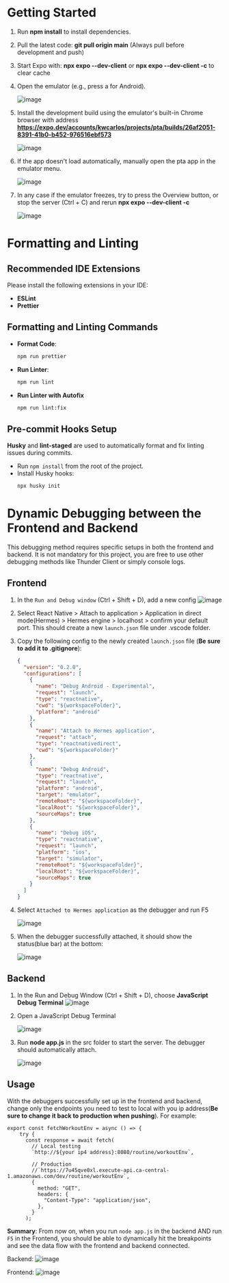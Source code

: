 # Getting Started
1. Run **npm install** to install dependencies.
2. Pull the latest code: **git pull origin main** (Always pull before development and push)
3. Start Expo with: **npx expo --dev-client** or **npx expo --dev-client -c** to clear cache
4. Open the emulator (e.g., press a for Android).
   
   ![image](https://github.com/user-attachments/assets/b71a6f35-29a6-424a-ac95-8a398b8533b9)  
6. Install the development build using the emulator's built-in Chrome browser with address **https://expo.dev/accounts/kwcarlos/projects/pta/builds/26af2051-8391-41b0-b452-976516ebf573**
   
   ![image](https://github.com/user-attachments/assets/08412310-0936-406c-bc23-dfb3af0485ad)

7. If the app doesn't load automatically, manually open the pta app in the emulator menu.
   
   ![image](https://github.com/user-attachments/assets/9ac571bc-02c5-450a-8f74-9e18c5cc85bb)
8. In any case if the emulator freezes, try to press the Overview button, or stop the server (Ctrl + C) and rerun **npx expo --dev-client -c**
   
   ![image](https://github.com/user-attachments/assets/e73bedb6-039c-4ad3-b945-e3782843df91)

# Formatting and Linting

## **Recommended IDE Extensions**

Please install the following extensions in your IDE:
- **ESLint**
- **Prettier**

## **Formatting and Linting Commands**

- **Format Code**:
  ```sh
  npm run prettier
  ```

- **Run Linter**:
  ```sh
  npm run lint
  ```

- **Run Linter with Autofix**
  ```sh
  npm run lint:fix
  ```

## **Pre-commit Hooks Setup**

**Husky** and **lint-staged** are used to automatically format and fix linting issues during commits.

- Run `npm install` from the root of the project.
- Install Husky hooks:
    ```sh
    npx husky init
    ```
    
# Dynamic Debugging between the Frontend and Backend
This debugging method requires specific setups in both the frontend and backend. It is not mandatory for this project, you are free to use other debugging methods like Thunder Client or simply console logs.

## Frontend
1. In the `Run and Debug window` (Ctrl + Shift + D), add a new config
   ![image](https://github.com/user-attachments/assets/0639bd3d-c109-4837-a265-8f4b1b521cf0)

2. Select React Native > Attach to application > Application in direct mode(Hermes) > Hermes engine > localhost > confirm your default port. This should create a new `launch.json` file under .vscode folder.
   
3. Copy the following config to the newly created `launch.json` file (**Be sure to add it to .gitignore**):
   
   ```json
   {
     "version": "0.2.0",
     "configurations": [
       {
         "name": "Debug Android - Experimental",
         "request": "launch",
         "type": "reactnative",
         "cwd": "${workspaceFolder}",
         "platform": "android"
       },
       {
         "name": "Attach to Hermes application",
         "request": "attach",
         "type": "reactnativedirect",
         "cwd": "${workspaceFolder}"
       },
       {
         "name": "Debug Android",
         "type": "reactnative",
         "request": "launch",
         "platform": "android",
         "target": "emulator",
         "remoteRoot": "${workspaceFolder}",
         "localRoot": "${workspaceFolder}",
         "sourceMaps": true
       },
       {
         "name": "Debug iOS",
         "type": "reactnative",
         "request": "launch",
         "platform": "ios",
         "target": "simulator",
         "remoteRoot": "${workspaceFolder}",
         "localRoot": "${workspaceFolder}",
         "sourceMaps": true
       }
     ]
   }

4. Select `Attached to Hermes application` as the debugger and run F5
   
   ![image](https://github.com/user-attachments/assets/8dc97afb-6521-4da8-841f-dd4b9dc678c7)

5. When the debugger successfully attached, it should show the status(blue bar) at the bottom:

   ![image](https://github.com/user-attachments/assets/1870de08-74d7-4754-8aa0-3c37df4bee83)


## Backend
1. In the Run and Debug Window (Ctrl + Shift + D), choose **JavaScript Debug Terminal**
   ![image](https://github.com/user-attachments/assets/06bb035a-65d7-4d13-b3c8-595993aa841f)

2. Open a JavaScript Debug Terminal
   
   ![image](https://github.com/user-attachments/assets/830070be-0e5a-489c-8aeb-66be3fbbf7f0)

3. Run **node app.js** in the src folder to start the server. The debugger should automatically attach.
   
   ![image](https://github.com/user-attachments/assets/b85055eb-cbfc-4bdc-b449-73da3b280313)


## Usage
With the debuggers successfully set up in the frontend and backend, change only the endpoints you need to test to local with you ip address(**Be sure to change it back to production when pushing**). For example:

```
export const fetchWorkoutEnv = async () => {
    try {
      const response = await fetch(
        // Local testing
        `http://${your ip4 address}:8080/routine/workoutEnv`,

        // Production
        //`https://7u45qve0xl.execute-api.ca-central-1.amazonaws.com/dev/routine/workoutEnv`,
        {
          method: "GET",
          headers: {
            "Content-Type": "application/json",
          },
        }
      );
```

**Summary**: 
From now on, when you run `node app.js` in the backend AND run `F5` in the Frontend, you should be able to dynamically hit the breakpoints and see the data flow with the frontend and backend connected.

Backend:
![image](https://github.com/user-attachments/assets/154905ea-1078-48b0-be0d-419d3da7fa63)

Frontend:
![image](https://github.com/user-attachments/assets/64179175-cf53-4cdf-aa52-2d9e924315ee)


